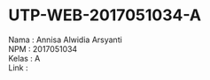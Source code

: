# UTP-WEB-2017051034-A
Nama : Annisa Alwidia Arsyanti <br>
NPM : 2017051034 <br>
Kelas : A <br>
Link : 
